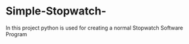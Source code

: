 # Simple-Stopwatch-
In this project python is used for creating a normal Stopwatch Software Program 
